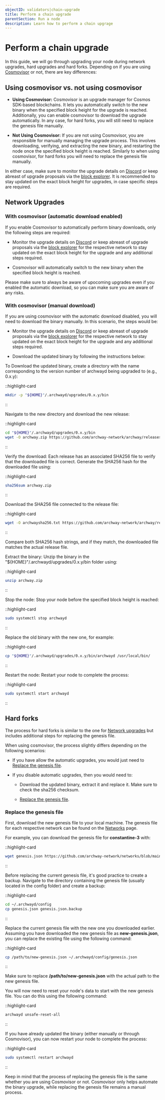 ```yaml
---
objectID: validators|chain-upgrade
title: Perform a chain upgrade
parentSection: Run a node
description: Learn how to perform a chain upgrage
---
```


# Perform a chain upgrade

In this guide, we will go through upgrading your node during network upgrades, hard upgrades and hard forks. Depending on if you are using [Cosmovisor](/validators/running-a-node/cosmovisor) or not, there are key differences:

## Using cosmovisor vs. not using cosmovisor

- **Using Cosmovisor:** Cosmovisor is an upgrade manager for Cosmos SDK-based blockchains. It lets you automatically switch to the new binary when the specified block height for the upgrade is reached. Additionally, you can enable cosmovisor to download the upgrade automatically. In any case, for hard forks, you will still need to replace the genesis file manually.

- **Not Using Cosmovisor:** If you are not using Cosmovisor, you are responsible for manually managing the upgrade process. This involves downloading, verifying, and extracting the new binary, and restarting the node once the specified block height is reached. Similarly to when using cosmovisor, for hard forks you will need to replace the genesis file manually.

In either case, make sure to monitor the upgrade details on <a href="https://discord.gg/archwayhq" target="_blank">Discord</a> or keep abreast of upgrade proposals via the [block explorer](/resources/blockexplorers). It is recommended to stay updated on the exact block height for upgrades, in case specific steps are required.

## Network Upgrades

### With cosmovisor (automatic download enabled)

If you enable Cosmovisor to automatically perform binary downloads, only the following steps are required:

- Monitor the upgrade details on <a href="https://discord.gg/archwayhq" target="_blank">Discord</a> or keep abreast of upgrade proposals via the [block explorer](/resources/blockexplorers) for the respective network to stay updated on the exact block height for the upgrade and any additional steps required.

- Cosmovisor will automatically switch to the new binary when the specified block height is reached.

Please make sure to always be aware of upocoming upgrades even if you enabled the automatic download, so you can make sure you are aware of any risks.

### With cosmovisor (manual download)

If you are using cosmovisor with the automatic download disabled, you will need to download the binary manually. In this scenario, the steps would be:

- Monitor the upgrade details on <a href="https://discord.gg/archwayhq" target="_blank">Discord</a> or keep abreast of upgrade proposals via the [block explorer](/resources/blockexplorers) for the respective network to stay updated on the exact block height for the upgrade and any additional steps required.

- Download the updated binary by following the instructions below:

To Download the updated binary, create a directory with the name corresponding to the version number of archwayd being upgraded to (e.g., 0.x.y):


::highlight-card
```bash
mkdir -p "${HOME}"/.archwayd/upgrades/0.x.y/bin
```
::

Navigate to the new directory and download the new release:

::highlight-card
```bash
cd "${HOME}"/.archwayd/upgrades/0.x.y/bin
wget -O archway.zip https://github.com/archway-network/archway/releases/download/v1.0.0-rc.1/archwayd_v1.0.0-rc.1_linux_arm64.zip
```
::

Verify the download: Each release has an associated SHA256 file to verify that the downloaded file is correct. Generate the SHA256 hash for the downloaded file using:

::highlight-card
```bash
sha256sum archway.zip
```
::

Download the SHA256 file connected to the release file:

::highlight-card
```bash
wget -O archwaysha256.txt https://github.com/archway-network/archway/releases/download/v1.0.0-rc.1/archwayd_v1.0.0-rc.1_checksums.txt

```
::

Compare both SHA256 hash strings, and if they match, the downloaded file matches the actual release file.


Extract the binary: Unzip the binary in the "${HOME}"/.archwayd/upgrades/0.x.y/bin folder using:

::highlight-card
```bash
unzip archway.zip
```
::

Stop the node: Stop your node before the specified block height is reached:

::highlight-card
```bash
sudo systemctl stop archwayd
```
::

Replace the old binary with the new one, for example:

::highlight-card
```bash
cp "${HOME}"/.archwayd/upgrades/0.x.y/bin/archwayd /usr/local/bin/

```
::


Restart the node: Restart your node to complete the process:

::highlight-card
```bash
sudo systemctl start archwayd

```
::

## Hard forks

The process for hard forks is similar to the one for [Network upgrades](#network-upgrades) but includes additional steps for replacing the genesis file.


When using cosmovisor, the process slightly differs depending on the following scenarios:

- If you have allow the automatic upgrades, you would just need to [Replace the genesis file](#replace-the-genesis-file).

- If you disable automatic upgrades, then you would need to:

    -   Download the updated binary, extract it and replace it. Make sure to check the sha256 checksum.

    - [Replace the genesis file](#replace-the-genesis-file).


### Replace the genesis file

First, download the new genesis file to your local machine. The genesis file for each respective network can be found on the [Networks](/resources/networks) page.

For example, you can download the genesis file for **constantine-3** with:

::highlight-card
```bash
wget genesis.json https://github.com/archway-network/networks/blob/main/constantine-3/genesis.json
```
::

Before replacing the current genesis file, it's good practice to create a backup. Navigate to the directory containing the genesis file (usually located in the config folder) and create a backup:

::highlight-card
```bash
cd ~/.archwayd/config
cp genesis.json genesis.json.backup

```
::

Replace the current genesis file with the new one you downloaded earlier. Assuming you have downloaded the new genesis file as **new-genesis.json**, you can replace the existing file using the following command:

::highlight-card
```bash
cp /path/to/new-genesis.json ~/.archwayd/config/genesis.json

```
::


Make sure to replace **/path/to/new-genesis.json** with the actual path to the new genesis file.

You will now need to reset your node's data to start with the new genesis file. You can do this using the following command:

::highlight-card
```bash
archwayd unsafe-reset-all
```
::


If you have already updated the binary (either manually or through Cosmovisor), you can now restart your node to complete the process:

::highlight-card
```bash
sudo systemctl restart archwayd
```
::

Keep in mind that the process of replacing the genesis file is the same whether you are using Cosmovisor or not. Cosmovisor only helps automate the binary upgrade, while replacing the genesis file remains a manual process.